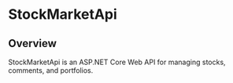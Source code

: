 # StockMarketApi

## Overview

StockMarketApi is an ASP.NET Core Web API for managing stocks, comments, and portfolios.
